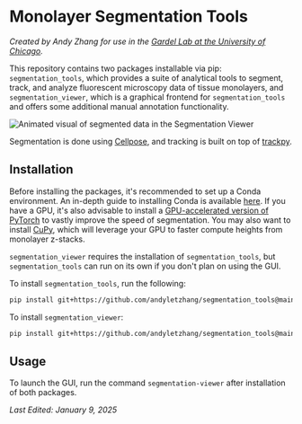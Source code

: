 # Monolayer Segmentation Tools
_Created by Andy Zhang for use in the [Gardel Lab at the University of Chicago](https://squishycell.uchicago.edu/)._

This repository contains two packages installable via pip: `segmentation_tools`, which provides a suite of analytical tools to segment, track, and analyze fluorescent microscopy data of tissue monolayers, and `segmentation_viewer`, which is a graphical frontend for `segmentation_tools` and offers some additional manual annotation functionality.

![Animated visual of segmented data in the Segmentation Viewer](segmentation_viewer/src/segmentation_viewer/assets/segmentation_viewer.gif)

Segmentation is done using [Cellpose](https://github.com/mouseland/cellpose), and tracking is built on top of [trackpy](https://github.com/soft-matter/trackpy).

## Installation
Before installing the packages, it's recommended to set up a Conda environment. An in-depth guide to installing Conda is available [here](python_onboarding/1-anaconda.md). If you have a GPU, it's also advisable to install a [GPU-accelerated version of PyTorch](python_onboarding/3-GPU.md) to vastly improve the speed of segmentation. You may also want to install [CuPy](https://docs.cupy.dev/en/stable/install.html), which will leverage your GPU to faster compute heights from monolayer z-stacks.

`segmentation_viewer` requires the installation of `segmentation_tools`, but `segmentation_tools` can run on its own if you don't plan on using the GUI.

To install `segmentation_tools`, run the following:
```bash
pip install git+https://github.com/andyletzhang/segmentation_tools@main#subdirectory=segmentation_tools
```
To install `segmentation_viewer`:
```bash
pip install git+https://github.com/andyletzhang/segmentation_tools@main#subdirectory=segmentation_viewer
```

## Usage
To launch the GUI, run the command `segmentation-viewer` after installation of both packages.

_Last Edited: January 9, 2025_

